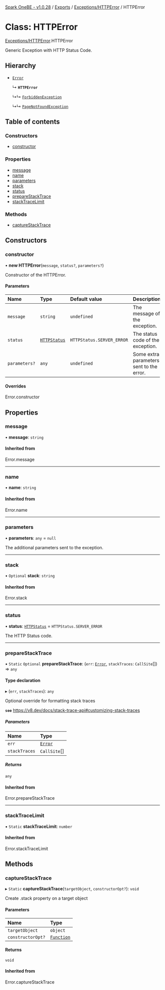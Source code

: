 [Spark OneBE - v1.0.28](../README.md) / [Exports](../modules.md) / [Exceptions/HTTPError](../modules/Exceptions_HTTPError.md) / HTTPError

# Class: HTTPError

[Exceptions/HTTPError](../modules/Exceptions_HTTPError.md).HTTPError

Generic Exception with HTTP Status Code.

## Hierarchy

- [`Error`]( https://developer.mozilla.org/en-US/docs/Web/JavaScript/Reference/Global_Objects/Error )

  ↳ **`HTTPError`**

  ↳↳ [`ForbiddenException`](Exceptions_ForbiddenException.ForbiddenException.md)

  ↳↳ [`PageNotFoundException`](Exceptions_PageNotFoundException.PageNotFoundException.md)

## Table of contents

### Constructors

- [constructor](Exceptions_HTTPError.HTTPError.md#constructor)

### Properties

- [message](Exceptions_HTTPError.HTTPError.md#message)
- [name](Exceptions_HTTPError.HTTPError.md#name)
- [parameters](Exceptions_HTTPError.HTTPError.md#parameters)
- [stack](Exceptions_HTTPError.HTTPError.md#stack)
- [status](Exceptions_HTTPError.HTTPError.md#status)
- [prepareStackTrace](Exceptions_HTTPError.HTTPError.md#preparestacktrace)
- [stackTraceLimit](Exceptions_HTTPError.HTTPError.md#stacktracelimit)

### Methods

- [captureStackTrace](Exceptions_HTTPError.HTTPError.md#capturestacktrace)

## Constructors

### constructor

• **new HTTPError**(`message`, `status?`, `parameters?`)

Constructor of the HTTPError.

#### Parameters

| Name | Type | Default value | Description |
| :------ | :------ | :------ | :------ |
| `message` | `string` | `undefined` | The message of the exception. |
| `status` | [`HTTPStatus`](../enums/HTTP_HTTPStatus.HTTPStatus.md) | `HTTPStatus.SERVER_ERROR` | The status code of the exception. |
| `parameters?` | `any` | `undefined` | Some extra parameters sent to the error. |

#### Overrides

Error.constructor

## Properties

### message

• **message**: `string`

#### Inherited from

Error.message

___

### name

• **name**: `string`

#### Inherited from

Error.name

___

### parameters

• **parameters**: `any` = `null`

The additional parameters sent to the exception.

___

### stack

• `Optional` **stack**: `string`

#### Inherited from

Error.stack

___

### status

• **status**: [`HTTPStatus`](../enums/HTTP_HTTPStatus.HTTPStatus.md) = `HTTPStatus.SERVER_ERROR`

The HTTP Status code.

___

### prepareStackTrace

▪ `Static` `Optional` **prepareStackTrace**: (`err`: [`Error`]( https://developer.mozilla.org/en-US/docs/Web/JavaScript/Reference/Global_Objects/Error ), `stackTraces`: `CallSite`[]) => `any`

#### Type declaration

▸ (`err`, `stackTraces`): `any`

Optional override for formatting stack traces

**`see`** https://v8.dev/docs/stack-trace-api#customizing-stack-traces

##### Parameters

| Name | Type |
| :------ | :------ |
| `err` | [`Error`]( https://developer.mozilla.org/en-US/docs/Web/JavaScript/Reference/Global_Objects/Error ) |
| `stackTraces` | `CallSite`[] |

##### Returns

`any`

#### Inherited from

Error.prepareStackTrace

___

### stackTraceLimit

▪ `Static` **stackTraceLimit**: `number`

#### Inherited from

Error.stackTraceLimit

## Methods

### captureStackTrace

▸ `Static` **captureStackTrace**(`targetObject`, `constructorOpt?`): `void`

Create .stack property on a target object

#### Parameters

| Name | Type |
| :------ | :------ |
| `targetObject` | `object` |
| `constructorOpt?` | [`Function`]( https://developer.mozilla.org/en-US/docs/Web/JavaScript/Reference/Global_Objects/Function ) |

#### Returns

`void`

#### Inherited from

Error.captureStackTrace
